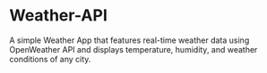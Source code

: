 # Weather-API
 A simple Weather App that features real-time weather data using OpenWeather  API and displays temperature, humidity, and weather conditions of any city. 

